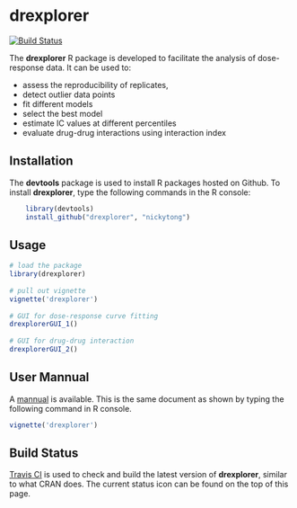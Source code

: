 # drexplorer

[![Build Status](https://travis-ci.org/nickytong/drexplorer.svg?branch=master)](https://travis-ci.org/nickytong/drexplorer)

The **drexplorer** R package is developed to facilitate the analysis of dose-response data. It can be used to:
* assess the reproducibility of replicates, 
* detect outlier data points
* fit different models
* select the best model
* estimate IC values at different percentiles
* evaluate drug-drug interactions using interaction index

## Installation

The **devtools** package is used to install R packages hosted on Github. To install **drexplorer**, type the following commands in the R console:

```r
    library(devtools)
    install_github("drexplorer", "nickytong")
```

## Usage
```r
# load the package
library(drexplorer)
	
# pull out vignette
vignette('drexplorer')
	
# GUI for dose-response curve fitting
drexplorerGUI_1()
	
# GUI for drug-drug interaction
drexplorerGUI_2()
```    

## User Mannual
A [mannual](https://github.com/nickytong/drexplorer/blob/master/vignettes/drexplorer.pdf) is available. This is the same document as shown by typing the following command in R console.

```r
vignette('drexplorer')
```

## Build Status
[Travis
CI](http://yihui.name/en/2013/04/travis-ci-general-purpose/) is used to check and build the latest version of **drexplorer**, similar to what CRAN does. The current status icon can be found on the top of this page.  
